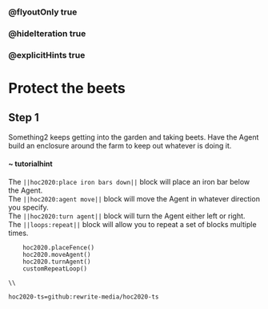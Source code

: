 ### @flyoutOnly true
### @hideIteration true
### @explicitHints true

# Protect the beets

## Step 1
Something2 keeps getting into the garden and taking beets. Have the Agent build an enclosure around the farm to keep out whatever is doing it.

#### ~ tutorialhint 
The ``||hoc2020:place iron bars down||`` block will place an iron bar below the Agent.  
The ``||hoc2020:agent move||`` block will move the Agent in whatever direction you specify.  
The ``||hoc2020:turn agent||`` block will turn the Agent either left or right.  
The ``||loops:repeat||`` block will allow you to repeat a set of blocks multiple times.


```ghost
    hoc2020.placeFence()
    hoc2020.moveAgent()
    hoc2020.turnAgent()  
    customRepeatLoop()
```
```template
\\
```
```package
hoc2020-ts=github:rewrite-media/hoc2020-ts
```